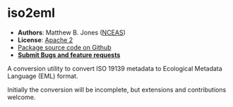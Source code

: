 # iso2eml

- **Authors**: Matthew B. Jones ([NCEAS](http://www.nceas.ucsb.edu))
- **License**: [Apache 2](http://opensource.org/licenses/Apache-2.0)
- [Package source code on Github](https://github.com/NCEAS/iso2eml)
- [**Submit Bugs and feature requests**](https://github.com/NCEAS/iso2eml/issues)

A conversion utility to convert ISO 19139 metadata to Ecological Metadata Language (EML) format.

Initially the conversion will be incomplete, but extensions and contributions welcome.

